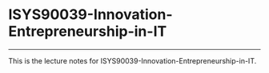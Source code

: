 # ISYS90039-Innovation-Entrepreneurship-in-IT
<hr>
This is the lecture notes for ISYS90039-Innovation-Entrepreneurship-in-IT.

